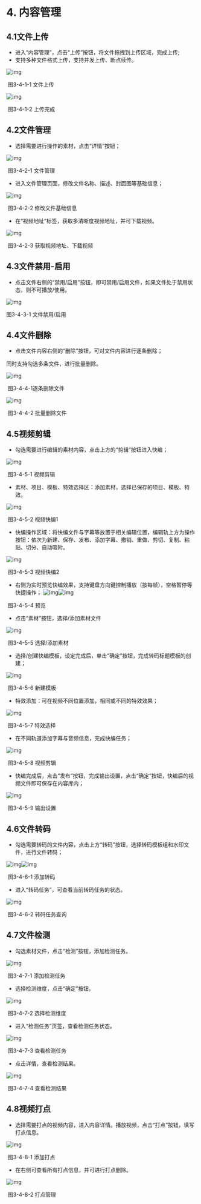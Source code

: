 # 4.   内容管理



## 4.1文件上传

- 进入“内容管理”，点击“上传”按钮，将文件拖拽到上传区域，完成上传;
- 支持多种文件格式上传，支持并发上传、断点续传。

![img](../images/39.png) 

​	图3-4-1-1 文件上传

![img](../images/40.png) 

​	图3-4-1-2 上传完成



## 4.2文件管理

- 选择需要进行操作的素材，点击“详情”按钮；

![img](../images/41.png) 

​	图3-4-2-1 文件管理

- 进入文件管理页面，修改文件名称、描述、封面图等基础信息；

![img](../images/42.png) 

​	图3-4-2-2 修改文件基础信息

- 在“视频地址”标签，获取多清晰度视频地址，并可下载视频。

![img](../images/43.png) 

​	图3-4-2-3 获取视频地址、下载视频



## 4.3文件禁用-启用

- 点击文件右侧的“禁用/启用”按钮，即可禁用/启用文件，如果文件处于禁用状态，则不可播放/使用。

![img](../images/44.png) 

图3-4-3-1 文件禁用/启用



## 4.4文件删除

- 点击文件内容右侧的“删除”按钮，可对文件内容进行逐条删除；

同时支持勾选多条文件，进行批量删除。

![img](../images/45.png) 

​	图3-4-4-1逐条删除文件

![img](../images/46.png) 

​	图3-4-4-2 批量删除文件



## 4.5视频剪辑

- 勾选需要进行编辑的素材内容，点击上方的“剪辑”按钮进入快编；

![img](../images/47.png) 

​	图3-4-5-1 视频剪辑

- 素材、项目、模板、特效选择区：添加素材，选择已保存的项目、模板、特效。

![img](../images/48.png) 

​	图3-4-5-2 视频快编1

- 快编操作区域：将快编文件与字幕等放置于相关编辑位置，编辑轨上方为操作按钮：依次为新建、保存、发布、添加字幕、撤销、重做、剪切、复制、粘贴、切分、自动吸附。

![img](../images/49.png) 

​	图3-4-5-3 视频快编2

- 右侧为实时预览快编效果，支持键盘方向键控制播放（按每帧），空格暂停等快捷操作；
  ![img](file:///C:\Users\ADMINI~1\AppData\Local\Temp\ksohtml3160\wps492.png)![img](../images/50.png) 

​	图3-4-5-4 预览

- 点击“素材”按钮，选择/添加素材文件

![img](../images/51.png) 

​	图3-4-5-5 选择/添加素材

- 选择/创建快编模板，设定完成后，单击“确定”按钮，完成转码标题模板的创建；

![img](../images/52.png) 

​	图3-4-5-6 新建模板

- 特效添加：可在视频不同位置添加，相同或不同的特效效果；

![img](../images/53.png) 

​	图3-4-5-7 特效选择

- 在不同轨道添加字幕与音频信息，完成快编任务；

![img](../images/54.png) 

​	图3-4-5-8 视频剪辑

- 快编完成后，点击“发布”按钮，完成输出设置，点击“确定”按钮，快编后的视频文件即可保存在内容库内；

![img](../images/55.png) 

​	图3-4-5-9 输出设置



## 4.6文件转码

- 勾选需要转码的文件内容，点击上方“转码”按钮，选择转码模板组和水印文件，进行文件转码；

![img](file://E:/WORK/manual-of-operation/images/56.png?lastModify=1565068763)![img](file://E:/WORK/manual-of-operation/images/57.png?lastModify=1565068763) 

​	图3-4-6-1 添加转码

- 进入“转码任务”，可查看当前转码任务的状态。

![img](file://E:/WORK/manual-of-operation/images/58.png?lastModify=1565068763) 

​	图3-4-6-2 转码任务查询 



## 4.7文件检测

- 勾选素材文件，点击“检测”按钮，添加检测任务。

![img](../images/59.png) 

​	图3-4-7-1 添加检测任务 

- 选择检测维度，点击“确定”按钮。

![img](../images/60.png) 

​	图3-4-7-2 选择检测维度

- 进入“检测任务”页签，查看检测任务状态。

![img](../images/61.png) 

​	图3-4-7-3 查看检测任务

- 点击详情，查看检测结果。

![img](../images/62.png) 

​	图3-4-7-4 查看检测结果



## 4.8视频打点

- 选择需要打点的视频内容，进入内容详情。播放视频，点击“打点”按钮，填写打点信息。

![img](../images/63.png) 

​	图3-4-8-1 添加打点

- 在右侧可查看所有打点信息，并可进行打点删除。

![img](../images/64.png) 

​	图3-4-8-2 打点管理



